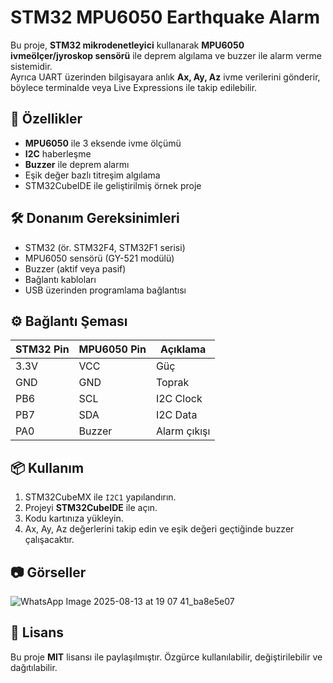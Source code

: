 # STM32 MPU6050 Earthquake Alarm

Bu proje, **STM32 mikrodenetleyici** kullanarak **MPU6050 ivmeölçer/jyroskop sensörü** ile deprem algılama ve buzzer ile alarm verme sistemidir.  
Ayrıca UART üzerinden bilgisayara anlık **Ax, Ay, Az** ivme verilerini gönderir, böylece terminalde veya Live Expressions ile takip edilebilir.

## 🚀 Özellikler
- **MPU6050** ile 3 eksende ivme ölçümü
- **I2C** haberleşme
- **Buzzer** ile deprem alarmı
- Eşik değer bazlı titreşim algılama
- STM32CubeIDE ile geliştirilmiş örnek proje

## 🛠 Donanım Gereksinimleri
- STM32 (ör. STM32F4, STM32F1 serisi)
- MPU6050 sensörü (GY-521 modülü)
- Buzzer (aktif veya pasif)
- Bağlantı kabloları
- USB üzerinden programlama bağlantısı

## ⚙ Bağlantı Şeması
| STM32 Pin | MPU6050 Pin | Açıklama |
|-----------|-------------|----------|
| 3.3V      | VCC         | Güç      |
| GND       | GND         | Toprak   |
| PB6       | SCL         | I2C Clock|
| PB7       | SDA         | I2C Data |
| PA0       | Buzzer      | Alarm çıkışı |

## 📦 Kullanım
1. STM32CubeMX ile `I2C1`  yapılandırın.
2. Projeyi **STM32CubeIDE** ile açın.
3. Kodu kartınıza yükleyin.
4. Ax, Ay, Az değerlerini takip edin ve eşik değeri geçtiğinde buzzer çalışacaktır.

## 📷 Görseller
![WhatsApp Image 2025-08-13 at 19 07 41_ba8e5e07](https://github.com/user-attachments/assets/9cc9b7d1-57ec-4e36-9e69-577e23ecc456)


## 📄 Lisans
Bu proje **MIT** lisansı ile paylaşılmıştır. Özgürce kullanılabilir, değiştirilebilir ve dağıtılabilir.
